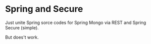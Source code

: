 # Spring and Secure

Just unite Spring sorce codes for Spring Mongo via REST 
and Spring Secure (simple).

But does't work.